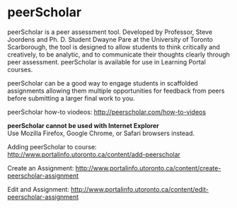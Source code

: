 # peerScholar

peerScholar is a peer assessment tool. Developed by Professor, Steve Joordens and Ph. D. Student Dwayne Pare at the University of Toronto Scarborough, the tool is designed to allow students to think critically and creatively, to be analytic, and to communicate their thoughts clearly through peer assessment. peerScholar is available for use in Learning Portal courses.

peerScholar can be a good way to engage students in scaffolded assignments allowing them multiple opportunities for feedback from peers before submitting a larger final work to you.

peerScholar how-to viodeos: http://peerscholar.com/how-to-videos

**peerScholar cannot be used with Internet Explorer**<br>
Use Mozilla Firefox, Google Chrome, or Safari browsers instead.

Adding peerScholar to course: http://www.portalinfo.utoronto.ca/content/add-peerscholar

Create an Assignment: http://www.portalinfo.utoronto.ca/content/create-peerscholar-assignment

Edit and Assignment: http://www.portalinfo.utoronto.ca/content/edit-peerscholar-assignment

